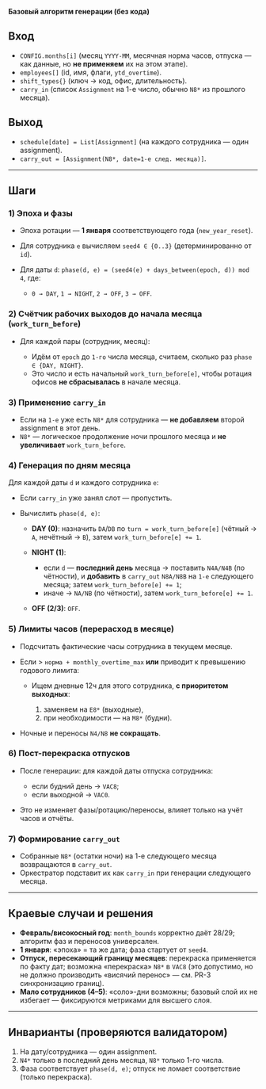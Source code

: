 **Базовый алгоритм генерации (без кода)**

## Вход

* `CONFIG.months[i]` (месяц `YYYY-MM`, месячная норма часов, отпуска — как данные, но **не применяем** их на этом этапе).
* `employees[]` (id, имя, флаги, `ytd_overtime`).
* `shift_types{}` (ключ → код, офис, длительность).
* `carry_in` (список `Assignment` на 1-е число, обычно `N8*` из прошлого месяца).

## Выход

* `schedule[date] = List[Assignment]` (на каждого сотрудника — один assignment).
* `carry_out = [Assignment(N8*, date=1-е след. месяца)]`.

---

## Шаги

### 1) Эпоха и фазы

* Эпоха ротации — **1 января** соответствующего года (`new_year_reset`).
* Для сотрудника `e` вычисляем `seed4 ∈ {0..3}` (детерминированно от `id`).
* Для даты `d`: `phase(d, e) = (seed4(e) + days_between(epoch, d)) mod 4`, где:

  * `0 → DAY`, `1 → NIGHT`, `2 → OFF`, `3 → OFF`.

### 2) Счётчик рабочих выходов до начала месяца (`work_turn_before`)

* Для каждой пары (сотрудник, месяц):

  * Идём от `epoch` до `1-го` числа месяца, считаем, сколько раз `phase ∈ {DAY, NIGHT}`.
  * Это число и есть начальный `work_turn_before[e]`, чтобы ротация офисов **не сбрасывалась** в начале месяца.

### 3) Применение `carry_in`

* Если на `1-е` уже есть `N8*` для сотрудника — **не добавляем** второй assignment в этот день.
* `N8*` — логическое продолжение ночи прошлого месяца и **не увеличивает** `work_turn_before`.

### 4) Генерация по дням месяца

Для каждой даты `d` и каждого сотрудника `e`:

* Если `carry_in` уже занял слот — пропустить.
* Вычислить `phase(d, e)`:

  * **DAY (0)**: назначить `DA`/`DB` по `turn = work_turn_before[e]` (чётный → `A`, нечётный → `B`), затем `work_turn_before[e] += 1`.
  * **NIGHT (1)**:

    * если `d` — **последний день** месяца → поставить `N4A/N4B` (по чётности), и **добавить** в `carry_out` `N8A/N8B` на `1-е` следующего месяца; затем `work_turn_before[e] += 1`;
    * иначе → `NA/NB` (по чётности), затем `work_turn_before[e] += 1`.
  * **OFF (2/3)**: `OFF`.

### 5) Лимиты часов (перерасход в месяце)

* Подсчитать фактические часы сотрудника в текущем месяце.
* Если > `норма + monthly_overtime_max` **или** приводит к превышению годового лимита:

  * Ищем дневные 12ч для этого сотрудника, **с приоритетом выходных**:

    1. заменяем на `E8*` (выходные),
    2. при необходимости — на `M8*` (будни).
* Ночные и переносы `N4/N8` **не сокращать**.

### 6) Пост-перекраска отпусков

* После генерации: для каждой даты отпуска сотрудника:

  * если будний день → `VAC8`;
  * если выходной → `VAC0`.
* Это не изменяет фазы/ротацию/переносы, влияет только на учёт часов и отчёты.

### 7) Формирование `carry_out`

* Собранные `N8*` (остатки ночи) на 1-е следующего месяца возвращаются в `carry_out`.
* Оркестратор подставит их как `carry_in` при генерации следующего месяца.

---

## Краевые случаи и решения

* **Февраль/високосный год**: `month_bounds` корректно даёт 28/29; алгоритм фаз и переносов универсален.
* **1 января**: «эпоха» = та же дата; фаза стартует от `seed4`.
* **Отпуск, пересекающий границу месяцев**: перекраска применяется по факту дат; возможна «перекраска» `N8*` в `VAC8` (это допустимо, но не должно производить «висячий перенос» — см. PR-3 синхронизацию границ).
* **Мало сотрудников (4–5)**: «соло»-дни возможны; базовый слой их не избегает — фиксируются метриками для высшего слоя.

---

## Инварианты (проверяются валидатором)

1. На дату/сотрудника — один assignment.
2. `N4*` только в последний день месяца, `N8*` только 1-го числа.
3. Фаза соответствует `phase(d, e)`; отпуск не ломает соответствие (только перекраска).
